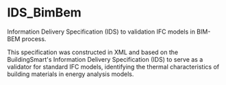 # IDS_BimBem
Information Delivery Specification (IDS) to validation IFC models in BIM-BEM process.

This specification was constructed in XML and based on the BuildingSmart's Information Delivery Specification (IDS) to serve as a validator for standard IFC models, 
identifying the thermal characteristics of building materials in energy analysis models.
